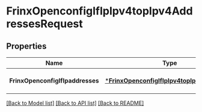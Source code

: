 # FrinxOpenconfigIfIpIpv4topIpv4AddressesRequest

## Properties
Name | Type | Description | Notes
------------ | ------------- | ------------- | -------------
**FrinxOpenconfigIfIpaddresses** | [***FrinxOpenconfigIfIpIpv4topIpv4Addresses**](frinx.openconfig.if.ip.ipv4top.ipv4.Addresses.md) |  | [optional] [default to null]

[[Back to Model list]](../README.md#documentation-for-models) [[Back to API list]](../README.md#documentation-for-api-endpoints) [[Back to README]](../README.md)


